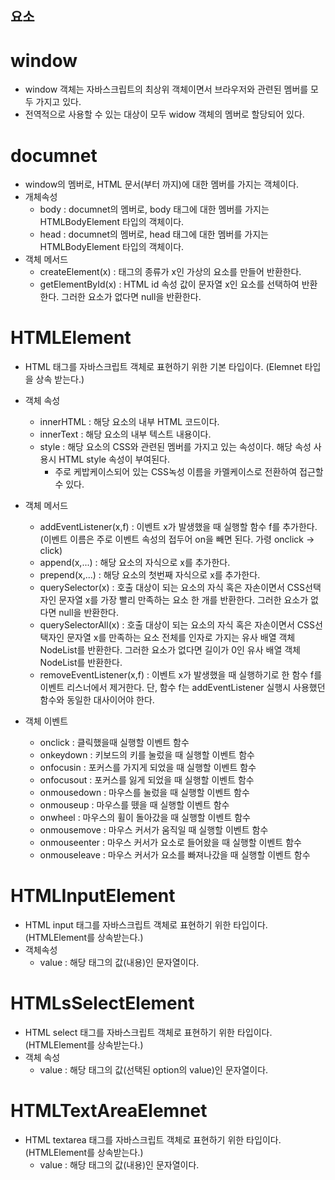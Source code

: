 ## 요소
# window
- window 객체는 자바스크립트의 최상위 객체이면서 브라우저와 관련된 멤버를 모두 가지고 있다.
- 전역적으로 사용할 수 있는 대상이 모두 widow 객체의 멤버로 할당되어 있다.

# documnet
- window의 멤버로, HTML 문서(<html>부터 </html>까지)에 대한 멤버를 가지는 객체이다.
- 개체속성
  - body : documnet의 멤버로, body 태그에 대한 멤버를 가지는 HTMLBodyElement 타입의 객체이다.
  - head : documnet의 멤버로, head 태그에 대한 멤버를 가지는 HTMLBodyElement 타입의 객체이다.
- 객체 메서드
  - createElement(x) : 태그의 종류가 x인 가상의 요소를 만들어 반환한다.
  - getElementById(x) : HTML id 속성 값이 문자열 x인 요소를 선택하여 반환한다. 그러한 요소가 없다면 null을 반환한다.
# HTMLElement
- HTML 태그를 자바스크립트 객체로 표현하기 위한 기본 타입이다. (Elemnet 타입을 상속 받는다.)
- 객체 속성
  - innerHTML : 해당 요소의 내부 HTML 코드이다.
  - innerText : 해당 요소의 내부 텍스트 내용이다.
  - style : 해당 요소의 CSS와 관련된 멤버를 가지고 있는 속성이다. 해당 속성 사용시 HTML style 속성이 부여된다.
    - 주로 케밥케이스되어 있는 CSS녹성 이름을 카멜케이스로 전환하여 접근할 수 있다.

- 객체 메서드
  - addEventListener(x,f) : 이벤트 x가 발생했을 때 실행할 함수 f를 추가한다.(이벤트 이름은 주로 이벤트 속성의 접두어 on을 빼면 된다. 가령 onclick -> click)
  - append(x,...) : 해당 요소의 자식으로 x를 추가한다.
  - prepend(x,...) : 해당 요소의 첫번째 자식으로 x를 추가한다.
  - querySelector(x) : 호출 대상이 되는 요소의 자식 혹은 자손이면서 CSS선택자인 문자열 x를 가장 빨리 만족하는 요소 한 개를 반환한다. 그러한 요소가 없다면 null을 반환한다.
  - querySelectorAll(x) : 호출 대상이 되는 요소의 자식 혹은 자손이면서 CSS선택자인 문자열 x를 만족하는 요소 전체를 인자로 가지는 유사 배열 객체 NodeList를 반환한다. 그러한 요소가 없다면 길이가 0인 유사 배열 객체 NodeList를 반환한다.
  - removeEventListener(x,f) : 이벤트 x가 발생했을 때 실행하기로 한 함수 f를 이벤트 리스너에서 제거한다. 단, 함수 f는 addEventListener 실행시 사용했던 함수와 동일한 대사이어야 한다.
- 객체 이벤트
  - onclick : 클릭했을때 실행할 이벤트 함수
  - onkeydown : 키보드의 키를 눌렀을 때 실행할 이벤트 함수
  - onfocusin :  포커스를 가지게 되었을 때 실행할 이벤트 함수
  - onfocusout : 포커스를 잃게 되었을 때 실행할 이벤트 함수
  - onmousedown : 마우스를 눌렀을 때 실행할 이벤트 함수
  - onmouseup : 마우스를 뗐을 때 실행할 이벤트 함수
  - onwheel : 마우스의 휠이 돌아갔을 때 실행할 이벤트 함수
  - onmousemove : 마우스 커서가 움직일 때 실행할 이벤트 함수
  - onmouseenter : 마우스 커서가 요소로 들어왔을 때 실행할 이벤트 함수
  - onmouseleave : 마우스 커서가 요소를 빠져나갔을 때 실행할 이벤트 함수

# HTMLInputElement
- HTML input 태그를 자바스크립트 객체로 표현하기 위한 타입이다. (HTMLElement를 상속받는다.)
- 객체속성
  - value : 해당 태그의 값(내용)인 문자열이다.
# HTMLsSelectElement
- HTML select 태그를 자바스크립트 객체로 표현하기 위한 타입이다. (HTMLElement를 상속받는다.)
- 객체 속성
  - value : 해당 태그의 값(선택된 option의 value)인 문자열이다.
# HTMLTextAreaElemnet
- HTML textarea 태그를 자바스크립트 객체로 표현하기 위한 타입이다. (HTMLElement를 상속받는다.)
  - value : 해당 태그의 값(내용)인 문자열이다.